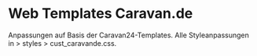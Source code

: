 # Web Templates Caravan.de
Anpassungen auf Basis der Caravan24-Templates.
Alle Styleanpassungen in > styles > cust_caravande.css.
